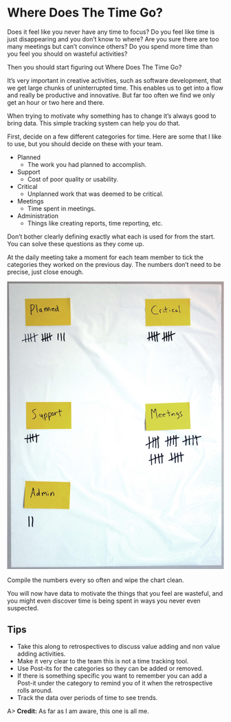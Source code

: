 # Where Does The Time Go?

Does it feel like you never have any time to focus?
Do you feel like time is just disappearing and you don’t know to where?
Are you sure there are too many meetings but can’t convince others?
Do you spend more time than you feel you should on wasteful activities?

Then you should start figuring out Where Does The Time Go?

It’s very important in creative activities, such as software development, that we get large chunks of uninterrupted time. This enables us to get into a flow and really be productive and innovative. But far too often we find we only get an hour or two here and there.

When trying to motivate why something has to change it’s always good to bring data. This simple tracking system can help you do that.

First, decide on a few different categories for time. Here are some that I like to use, but you should decide on these with your team.

- Planned
  * The work you had planned to accomplish.
- Support
  * Cost of poor quality or usability.
- Critical
  * Unplanned work that was deemed to be critical.
- Meetings
  * Time spent in meetings.
- Administration
  * Things like creating reports, time reporting, etc.

Don’t bother clearly defining exactly what each is used for from the start. You can solve these questions as they come up.

At the daily meeting take a moment for each team member to tick the categories they worked on the previous day. The numbers don’t need to be precise, just close enough.

![Where the time goes](images/where-does-the-time-go.jpg)

Compile the numbers every so often and wipe the chart clean.

You will now have data to motivate the things that you feel are wasteful, and you might even discover time is being spent in ways you never even suspected.

## Tips
- Take this along to retrospectives to discuss value adding and non value adding activities.
- Make it very clear to the team this is not a time tracking tool.
- Use Post-its for the categories so they can be added or removed.
- If there is something specific you want to remember you can add a Post-it under the category to remind you of it when the retrospective rolls around.
- Track the data over periods of time to see trends.

A> **Credit:** As far as I am aware, this one is all me.
